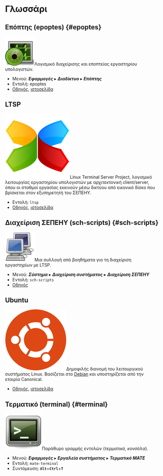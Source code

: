 # Γλωσσάρι

## Επόπτης (epoptes) {#epoptes}

![](../images/epoptes.svg#right-icon)Λογισμικό διαχείρισης και εποπτείας
εργαστηρίου υπολογιστών.

- Μενού: ***Εφαρμογές*** ▸ ***Διαδίκτυο*** ▸ ***Επόπτης***
- Εντολή: epoptes
- [Οδηγός](../epoptes/index.md), [ιστοσελίδα](https://epoptes.org)

## LTSP

![](../images/ltsp.png#right-icon)Linux Terminal Server Project, λογισμικό
λειτουργίας εργαστηρίου υπολογιστών με αρχιτεκτονική client/server, όπου οι
σταθμοί εργασίας εκκινούν μέσω δικτύου από εικονικό δίσκο που βρίσκεται στον
εξυπηρετητή του ΣΕΠΕΗΥ.

- Εντολή: `ltsp`
- [Οδηγός](../ltsp/index.md), [ιστοσελίδα](https://ltsp.org)

## Διαχείριση ΣΕΠΕΗΥ (sch-scripts) {#sch-scripts}

![](../images/sch-scripts.svg#right-icon)Μια συλλογή από βοηθήματα για τη
διαχείριση εργαστηρίων με LTSP.

- Μενού: ***Σύστημα*** ▸ ***Διαχείριση συστήματος*** ▸ ***Διαχείριση ΣΕΠΕΗΥ***
- Εντολή: `sch-scripts`
- [Οδηγός](../ltsp/index.md)

## Ubuntu

![](../images/ubuntu.png#right-icon)Δημοφιλής διανομή του λειτουργικού
συστήματος Linux. Βασίζεται στο [Debian](https://www.debian.org/) και
υποστηρίζεται από την εταιρία Canonical.

- [Οδηγός](../ubuntu/index.md), [ιστοσελίδα](https://ubuntu.com)

## Τερματικό (terminal) {#terminal}

![](../images/terminal.png#right-icon)Παράθυρο γραμμής εντολών (*τερματικό, κονσόλα*).

- Μενού: ***Εφαρμογές*** ▸ ***Εργαλεία συστήματος*** ▸ ***Τερματικό MATE***
- Εντολή: `mate-terminal`
- Συντόμευση: **`Alt`**+**`Ctrl`**+**`T`**
